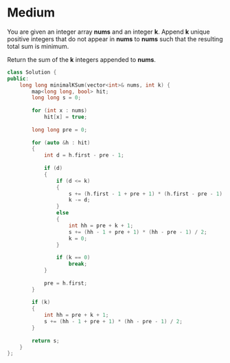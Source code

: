 # Medium

You are given an integer array **nums** and an integer **k**. Append **k** unique positive integers that do not appear in **nums** to **nums** such that the resulting total sum is minimum.

Return the sum of the **k** integers appended to **nums**.

```cpp
class Solution {
public:
    long long minimalKSum(vector<int>& nums, int k) {
        map<long long, bool> hit;
        long long s = 0;
        
        for (int x : nums)
            hit[x] = true;
        
        long long pre = 0;
        
        for (auto &h : hit)
        {
            int d = h.first - pre - 1;
            
            if (d)
            {
                if (d <= k)
                {
                    s += (h.first - 1 + pre + 1) * (h.first - pre - 1) / 2;
                    k -= d;
                }
                else
                {
                    int hh = pre + k + 1;
                    s += (hh - 1 + pre + 1) * (hh - pre - 1) / 2;
                    k = 0;
                }
                
                if (k == 0)
                    break;
            }
            
            pre = h.first;
        }
        
        if (k)
        {
            int hh = pre + k + 1;
            s += (hh - 1 + pre + 1) * (hh - pre - 1) / 2;
        }
        
        return s;
    }
};
```
